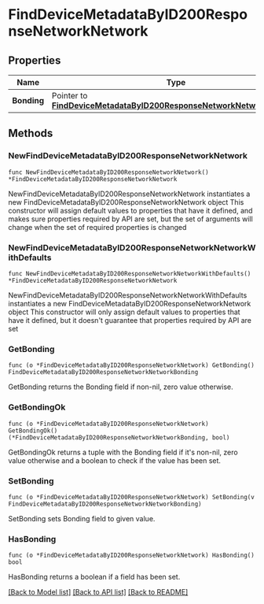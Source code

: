 # FindDeviceMetadataByID200ResponseNetworkNetwork

## Properties

Name | Type | Description | Notes
------------ | ------------- | ------------- | -------------
**Bonding** | Pointer to [**FindDeviceMetadataByID200ResponseNetworkNetworkBonding**](FindDeviceMetadataByID200ResponseNetworkNetworkBonding.md) |  | [optional] 

## Methods

### NewFindDeviceMetadataByID200ResponseNetworkNetwork

`func NewFindDeviceMetadataByID200ResponseNetworkNetwork() *FindDeviceMetadataByID200ResponseNetworkNetwork`

NewFindDeviceMetadataByID200ResponseNetworkNetwork instantiates a new FindDeviceMetadataByID200ResponseNetworkNetwork object
This constructor will assign default values to properties that have it defined,
and makes sure properties required by API are set, but the set of arguments
will change when the set of required properties is changed

### NewFindDeviceMetadataByID200ResponseNetworkNetworkWithDefaults

`func NewFindDeviceMetadataByID200ResponseNetworkNetworkWithDefaults() *FindDeviceMetadataByID200ResponseNetworkNetwork`

NewFindDeviceMetadataByID200ResponseNetworkNetworkWithDefaults instantiates a new FindDeviceMetadataByID200ResponseNetworkNetwork object
This constructor will only assign default values to properties that have it defined,
but it doesn't guarantee that properties required by API are set

### GetBonding

`func (o *FindDeviceMetadataByID200ResponseNetworkNetwork) GetBonding() FindDeviceMetadataByID200ResponseNetworkNetworkBonding`

GetBonding returns the Bonding field if non-nil, zero value otherwise.

### GetBondingOk

`func (o *FindDeviceMetadataByID200ResponseNetworkNetwork) GetBondingOk() (*FindDeviceMetadataByID200ResponseNetworkNetworkBonding, bool)`

GetBondingOk returns a tuple with the Bonding field if it's non-nil, zero value otherwise
and a boolean to check if the value has been set.

### SetBonding

`func (o *FindDeviceMetadataByID200ResponseNetworkNetwork) SetBonding(v FindDeviceMetadataByID200ResponseNetworkNetworkBonding)`

SetBonding sets Bonding field to given value.

### HasBonding

`func (o *FindDeviceMetadataByID200ResponseNetworkNetwork) HasBonding() bool`

HasBonding returns a boolean if a field has been set.


[[Back to Model list]](../README.md#documentation-for-models) [[Back to API list]](../README.md#documentation-for-api-endpoints) [[Back to README]](../README.md)



